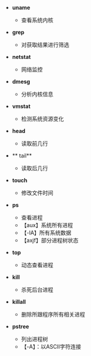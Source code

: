 - **uname**
	- 查看系统内核
- **grep**
	- 对获取结果进行筛选
- **netstat**
	- 网络监控
- **dmesg**
	- 分析内核信息
- **vmstat**
	- 检测系统资源变化
- **head**
	- 读取前几行
- ** tail**
	- 读取后几行
- **touch**
	- 修改文件时间
- **ps**
	- 查看进程
	- 【aux】系统所有进程
	- 【-lA】所有系统数据
	- 【axjf】部分进程树状态

- **top**
	- 动态查看进程
- **kill**
	- 杀死后台进程
- **killall**
	- 删除所跟程序所有相关进程
 - **pstree**
	 - 列出进程树
	 - 【-A】：以ASCII字符连接
<!--stackedit_data:
eyJoaXN0b3J5IjpbLTU1OTc5NzcwMiw3ODM1NTE2NzcsLTE5NT
A3NzY1NCwyMjcxOTY3NzQsLTIxNDM5ODgyMDMsNDc1OTU0MzYx
LDkyOTc3NDk5OCw5NzAxMTAxOTYsLTIwMjMyMzIwOTksMTIwOT
g3MTkwXX0=
-->